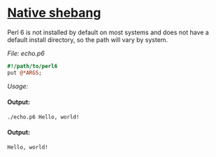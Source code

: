 [1]: http://rosettacode.org/wiki/Native_shebang

# [Native shebang][1]

Perl 6 is not installed by default on most systems and does not have a default install directory, so the path will vary by system.



*File: echo.p6*

```perl
#!/path/to/perl6
put @*ARGS;
```


*Usage:*


#### Output:
```
./echo.p6 Hello, world!
```

#### Output:
```
Hello, world!
```